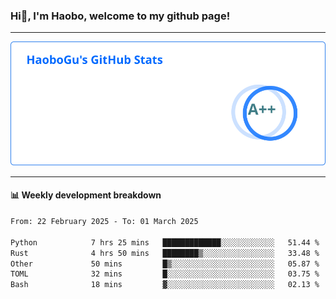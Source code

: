 <!--<h2 align="center"> Hi👋, I'm Haobo, welcome to my github page! </h2>-->
### Hi👋, I'm Haobo, welcome to my github page!
-------

<img href="https://github.com/HaoboGu" src="assets/stats.svg" alt="github stats" /> 

-------

#### 📊 **Weekly development breakdown**
<!--START_SECTION:waka-->

```txt
From: 22 February 2025 - To: 01 March 2025

Python            7 hrs 25 mins   █████████████░░░░░░░░░░░░   51.44 %
Rust              4 hrs 50 mins   ████████▒░░░░░░░░░░░░░░░░   33.48 %
Other             50 mins         █▒░░░░░░░░░░░░░░░░░░░░░░░   05.87 %
TOML              32 mins         █░░░░░░░░░░░░░░░░░░░░░░░░   03.75 %
Bash              18 mins         ▓░░░░░░░░░░░░░░░░░░░░░░░░   02.13 %
```

<!--END_SECTION:waka-->
<!--
backup url: https://github-readme-status-dusky-ten.vercel.app/api?username=HaoboGu&count_private=true&show_icons=true&theme=transparent&border_color=2f80ed
-->
<!--
**HaoboGu/HaoboGu** is a ✨ _special_ ✨ repository because its `README.md` (this file) appears on your GitHub profile.

Here are some ideas to get you started:

- 🔭 I’m currently working on AI-assisted programming tools
- 🌱 I’m currently learning ...
- 👯 I’m looking to collaborate on ...
- 🤔 I’m looking for help with ...
- 💬 Ask me about ...
- 📫 How to reach me: ...
- 😄 Pronouns: ...
- ⚡ Fun fact: ...
-->
